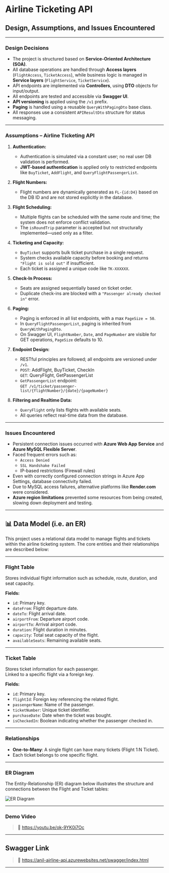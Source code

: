 #  Airline Ticketing API 


##  Design, Assumptions, and Issues Encountered

---

###  Design Decisions

- The project is structured based on **Service-Oriented Architecture (SOA)**.
- All database operations are handled through **Access layers** (`FlightAccess`, `TicketAccess`), while business logic is managed in **Service layers** (`FlightService`, `TicketService`).
- API endpoints are implemented via **Controllers**, using **DTO** objects for input/output.
- All endpoints are tested and accessible via **Swagger UI**.
- **API versioning** is applied using the `/v1` prefix.
- **Paging** is handled using a reusable `QueryWithPagingDto` base class.
- All responses use a consistent `APIResultDto` structure for status messaging.

---

###  Assumptions – Airline Ticketing API

1. **Authentication:**
   - Authentication is simulated via a constant user; no real user DB validation is performed.
   - **JWT-based authentication** is applied only to restricted endpoints like `BuyTicket`, `AddFlight`, and `QueryFlightPassengerList`.

2. **Flight Numbers:**
   - Flight numbers are dynamically generated as `FL-{id:D4}` based on the DB ID and are not stored explicitly in the database.

3. **Flight Scheduling:**
   - Multiple flights can be scheduled with the same route and time; the system does not enforce conflict validation.
   - The `isRoundTrip` parameter is accepted but not structurally implemented—used only as a filter.

4. **Ticketing and Capacity:**
   - `BuyTicket` supports bulk ticket purchase in a single request.
   - System checks available capacity before booking and returns `"Flight is sold out"` if insufficient.
   - Each ticket is assigned a unique code like `TK-XXXXXX`.

5. **Check-In Process:**
   - Seats are assigned sequentially based on ticket order.
   - Duplicate check-ins are blocked with a `"Passenger already checked in"` error.

6. **Paging:**
   - Paging is enforced in all list endpoints, with a max `PageSize = 50`.
   - In `QueryFlightPassengerList`, paging is inherited from `QueryWithPagingDto`.
   - On Swagger UI, `FlightNumber`, `Date`, and `PageNumber` are visible for GET operations, `PageSize` defaults to 10.

7. **Endpoint Design:**
   - RESTful principles are followed; all endpoints are versioned under `/v1`.
   - `POST`: AddFlight, BuyTicket, CheckIn  
     `GET`: QueryFlight, GetPassengerList  
   - `GetPassengerList` endpoint:  
     `GET /v1/ticket/passenger-list/{flightNumber}/{date}/{pageNumber}`

8. **Filtering and Realtime Data:**
   - `QueryFlight` only lists flights with available seats.
   - All queries reflect real-time data from the database.

---

###  Issues Encountered

- Persistent connection issues occurred with **Azure Web App Service** and **Azure MySQL Flexible Server**.
- Faced frequent errors such as:
  - `Access Denied`
  - `SSL Handshake Failed`
  - IP-based restrictions (Firewall rules)
- Even with correctly configured connection strings in Azure App Settings, database connectivity failed.
- Due to MySQL access failures, alternative platforms like **Render.com** were considered.
- **Azure region limitations** prevented some resources from being created, slowing down deployment and testing.

---


## 📊 Data Model (i.e. an ER)

This project uses a relational data model to manage flights and tickets within the airline ticketing system. The core entities and their relationships are described below:

---

###  Flight Table

Stores individual flight information such as schedule, route, duration, and seat capacity.

**Fields:**

- `id`: Primary key.
- `dateFrom`: Flight departure date.
- `dateTo`: Flight arrival date.
- `airportFrom`: Departure airport code.
- `airportTo`: Arrival airport code.
- `duration`: Flight duration in minutes.
- `capacity`: Total seat capacity of the flight.
- `availableSeats`: Remaining available seats.

---

###  Ticket Table

Stores ticket information for each passenger.  
Linked to a specific flight via a foreign key.

**Fields:**

- `id`: Primary key.
- `flightId`: Foreign key referencing the related flight.
- `passengerName`: Name of the passenger.
- `ticketNumber`: Unique ticket identifier.
- `purchaseDate`: Date when the ticket was bought.
- `isCheckedIn`: Boolean indicating whether the passenger checked in.

---

###  Relationships

- **One-to-Many**: A single flight can have many tickets (Flight 1:N Ticket).
- Each ticket belongs to one specific flight.

---

###  ER Diagram

The Entity-Relationship (ER) diagram below illustrates the structure and connections between the Flight and Ticket tables:


![ER Diagram](https://github.com/user-attachments/assets/c4198aee-24fe-422f-9e7e-56fe5d10c4dd)


---

###  Demo Video

> 🔗 https://youtu.be/ok-9YK0i7Oc

---



##  Swagger Link


> 🔗 https://anil-airline-api.azurewebsites.net/swagger/index.html

---
